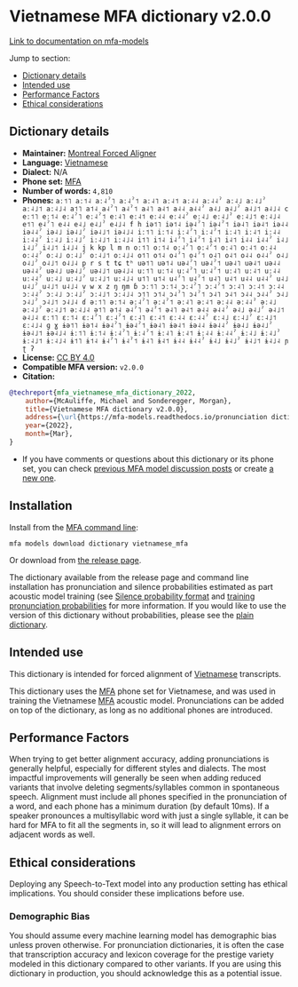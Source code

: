 
# Vietnamese MFA dictionary v2.0.0

[Link to documentation on mfa-models](https://mfa-models.readthedocs.io/en/main/dictionary/vietnamese_mfa.html)

Jump to section:

- [Dictionary details](#dictionary-details)
- [Intended use](#intended-use)
- [Performance Factors](#performance-factors)
- [Ethical considerations](#ethical-considerations)

## Dictionary details

- **Maintainer:** [Montreal Forced Aligner](https://montreal-forced-aligner.readthedocs.io/)
- **Language:** [Vietnamese](https://en.wikipedia.org/wiki/Vietnamese_language)
- **Dialect:** N/A
- **Phone set:** [MFA](https://mfa-models.readthedocs.io/en/refactor/mfa_phone_set.html#vietnamese)
- **Number of words:** `4,810`
- **Phones:** `aː˦˥ aː˦˨ aː˨ˀ˥ aː˨ˀ˦ aː˨˥ aː˨˦ aː˨˨ aː˨˨ˀ aː˨˩ aː˨˩ˀ aː˨˩˦ aː˨˩˨ a˦˥ a˦˨ a˨ˀ˥ a˨ˀ˦ a˨˥ a˨˦ a˨˨ a˨˨ˀ a˨˩ a˨˩ˀ a˨˩˦ a˨˩˨ c eː˦˥ eː˦˨ eː˨ˀ˥ eː˨ˀ˦ eː˨˥ eː˨˦ eː˨˨ eː˨˨ˀ eː˨˩ eː˨˩ˀ eː˨˩˦ eː˨˩˨ e˦˥ e˨ˀ˥ e˨˨ e˨˩ e˨˩ˀ e˨˩˨ f h iə˦˥ iə˦˨ iə˨ˀ˥ iə˨ˀ˦ iə˨˥ iə˨˦ iə˨˨ iə˨˨ˀ iə˨˩ iə˨˩ˀ iə˨˩˦ iə˨˩˨ iː˦˥ iː˦˨ iː˨ˀ˥ iː˨ˀ˦ iː˨˥ iː˨˦ iː˨˨ iː˨˨ˀ iː˨˩ iː˨˩ˀ iː˨˩˦ iː˨˩˨ i˦˥ i˦˨ i˨ˀ˥ i˨ˀ˦ i˨˥ i˨˦ i˨˨ i˨˨ˀ i˨˩ i˨˩ˀ i˨˩˦ i˨˩˨ j k kp l m n oː˦˥ oː˦˨ oː˨ˀ˥ oː˨ˀ˦ oː˨˥ oː˨˦ oː˨˨ oː˨˨ˀ oː˨˩ oː˨˩ˀ oː˨˩˦ oː˨˩˨ o˦˥ o˦˨ o˨ˀ˥ o˨ˀ˦ o˨˥ o˨˦ o˨˨ o˨˨ˀ o˨˩ o˨˩ˀ o˨˩˦ o˨˩˨ p r s t tɕ tʰ uə˦˥ uə˦˨ uə˨ˀ˥ uə˨ˀ˦ uə˨˥ uə˨˦ uə˨˨ uə˨˨ˀ uə˨˩ uə˨˩ˀ uə˨˩˦ uə˨˩˨ uː˦˥ uː˦˨ uː˨ˀ˥ uː˨ˀ˦ uː˨˥ uː˨˦ uː˨˨ uː˨˨ˀ uː˨˩ uː˨˩ˀ uː˨˩˦ uː˨˩˨ u˦˥ u˦˨ u˨ˀ˥ u˨ˀ˦ u˨˥ u˨˦ u˨˨ u˨˨ˀ u˨˩ u˨˩ˀ u˨˩˦ u˨˩˨ v w x z ŋ ŋm ɓ ɔː˦˥ ɔː˦˨ ɔː˨ˀ˥ ɔː˨ˀ˦ ɔː˨˥ ɔː˨˦ ɔː˨˨ ɔː˨˨ˀ ɔː˨˩ ɔː˨˩ˀ ɔː˨˩˦ ɔː˨˩˨ ɔ˦˥ ɔ˦˨ ɔ˨ˀ˥ ɔ˨ˀ˦ ɔ˨˥ ɔ˨˦ ɔ˨˨ ɔ˨˨ˀ ɔ˨˩ ɔ˨˩ˀ ɔ˨˩˦ ɔ˨˩˨ ɗ əː˦˥ əː˦˨ əː˨ˀ˥ əː˨ˀ˦ əː˨˥ əː˨˦ əː˨˨ əː˨˨ˀ əː˨˩ əː˨˩ˀ əː˨˩˦ əː˨˩˨ ə˦˥ ə˦˨ ə˨ˀ˥ ə˨ˀ˦ ə˨˥ ə˨˦ ə˨˨ ə˨˨ˀ ə˨˩ ə˨˩ˀ ə˨˩˦ ə˨˩˨ ɛː˦˥ ɛː˦˨ ɛː˨ˀ˥ ɛː˨ˀ˦ ɛː˨˥ ɛː˨˦ ɛː˨˨ ɛː˨˨ˀ ɛː˨˩ ɛː˨˩ˀ ɛː˨˩˦ ɛː˨˩˨ ɡ ɣ ɨə˦˥ ɨə˦˨ ɨə˨ˀ˥ ɨə˨ˀ˦ ɨə˨˥ ɨə˨˦ ɨə˨˨ ɨə˨˨ˀ ɨə˨˩ ɨə˨˩ˀ ɨə˨˩˦ ɨə˨˩˨ ɨː˦˥ ɨː˦˨ ɨː˨ˀ˥ ɨː˨ˀ˦ ɨː˨˥ ɨː˨˦ ɨː˨˨ ɨː˨˨ˀ ɨː˨˩ ɨː˨˩ˀ ɨː˨˩˦ ɨː˨˩˨ ɨ˦˥ ɨ˦˨ ɨ˨ˀ˥ ɨ˨ˀ˦ ɨ˨˥ ɨ˨˦ ɨ˨˨ ɨ˨˨ˀ ɨ˨˩ ɨ˨˩ˀ ɨ˨˩˦ ɨ˨˩˨ ɲ ʈ ʔ`
- **License:** [CC BY 4.0](https://github.com/MontrealCorpusTools/mfa-models/tree/main/dictionary/vietnamese/mfa/v2.0.0/LICENSE)
- **Compatible MFA version:** `v2.0.0`
- **Citation:**

```bibtex
@techreport{mfa_vietnamese_mfa_dictionary_2022,
	author={McAuliffe, Michael and Sonderegger, Morgan},
	title={Vietnamese MFA dictionary v2.0.0},
	address={\url{https://mfa-models.readthedocs.io/pronunciation dictionary/Vietnamese/Vietnamese MFA dictionary v2_0_0.html}},
	year={2022},
	month={Mar},
}
```

- If you have comments or questions about this dictionary or its phone set, you can check [previous MFA model discussion posts](https://github.com/MontrealCorpusTools/mfa-models/discussions?discussions_q=Vietnamese+MFA+dictionary+v2.0.0) or create [a new one](https://github.com/MontrealCorpusTools/mfa-models/discussions/new).

## Installation

Install from the [MFA command line](https://montreal-forced-aligner.readthedocs.io/en/latest/user_guide/models/index.html):

```
mfa models download dictionary vietnamese_mfa
```

Or download from [the release page](https://github.com/MontrealCorpusTools/mfa-models/releases/tag/dictionary-vietnamese_mfa-v2.0.0).

The dictionary available from the release page and command line installation has pronunciation and silence probabilities estimated as part acoustic model training (see [Silence probability format](https://montreal-forced-aligner.readthedocs.io/en/latest/user_guide/dictionary.html#silence-probabilities) and [training pronunciation probabilities](https://montreal-forced-aligner.readthedocs.io/en/latest/user_guide/workflows/training_dictionary.html) for more information.  If you would like to use the version of this dictionary without probabilities, please see the [plain dictionary](https://raw.githubusercontent.com/MontrealCorpusTools/mfa-models/main/dictionary/vietnamese/mfa/vietnamese_mfa.dict).

## Intended use

This dictionary is intended for forced alignment of [Vietnamese](https://en.wikipedia.org/wiki/Vietnamese_language) transcripts.

This dictionary uses the [MFA](https://mfa-models.readthedocs.io/en/refactor/mfa_phone_set.html#vietnamese) phone set for Vietnamese, and was used in training the Vietnamese [MFA](https://mfa-models.readthedocs.io/en/refactor/mfa_phone_set.html#vietnamese) acoustic model. Pronunciations can be added on top of the dictionary, as long as no additional phones are introduced.

## Performance Factors

When trying to get better alignment accuracy, adding pronunciations is generally helpful, especially for different styles and dialects. The most impactful improvements will generally be seen when adding reduced variants that involve deleting segments/syllables common in spontaneous speech.  Alignment must include all phones specified in the pronunciation of a word, and each phone has a minimum duration (by default 10ms). If a speaker pronounces a multisyllabic word with just a single syllable, it can be hard for MFA to fit all the segments in, so it will lead to alignment errors on adjacent words as well.

## Ethical considerations

Deploying any Speech-to-Text model into any production setting has ethical implications. You should consider these implications before use.

### Demographic Bias

You should assume every machine learning model has demographic bias unless proven otherwise. For pronunciation dictionaries, it is often the case that transcription accuracy and lexicon coverage for the prestige variety modeled in this dictionary compared to other variants. If you are using this dictionary in production, you should acknowledge this as a potential issue.
